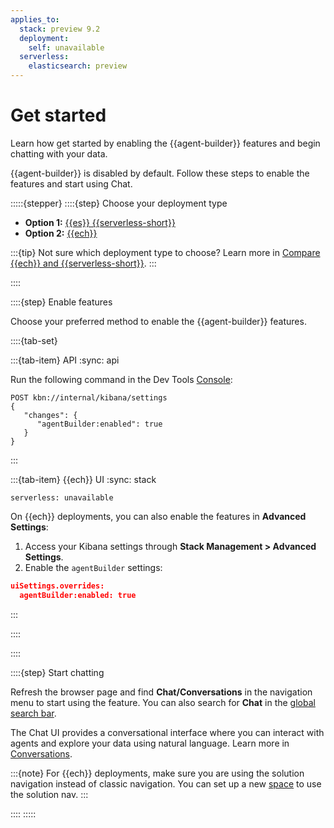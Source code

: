 ```yaml
---
applies_to:
  stack: preview 9.2
  deployment: 
    self: unavailable
  serverless:
    elasticsearch: preview
---
```


# Get started 

Learn how get started by enabling the {{agent-builder}} features and begin chatting with your data.

{{agent-builder}} is disabled by default. Follow these steps to enable the features and start using Chat.

:::::{stepper}
::::{step} Choose your deployment type

- **Option 1:** [{{es}} {{serverless-short}}](/solutions/search/serverless-elasticsearch-get-started.md)
- **Option 2:** [{{ech}}](/deploy-manage/deploy/elastic-cloud/cloud-hosted.md)

:::{tip}
Not sure which deployment type to choose? Learn more in [Compare {{ech}} and {{serverless-short}}](/deploy-manage/deploy/elastic-cloud/differences-from-other-elasticsearch-offerings.md).
:::

::::

::::{step} Enable features

Choose your preferred method to enable the {{agent-builder}} features.

::::{tab-set}

:::{tab-item} API
:sync: api

Run the following command in the Dev Tools [Console](/explore-analyze/query-filter/tools/console.md):

```console
POST kbn://internal/kibana/settings
{
   "changes": {
      "agentBuilder:enabled": true
   }
}
```

:::

:::{tab-item} {{ech}} UI
:sync: stack
```{applies_to}
serverless: unavailable
```

On {{ech}} deployments, you can also enable the features in **Advanced Settings**:

1. Access your Kibana settings through **Stack Management > Advanced Settings**.
2. Enable the `agentBuilder` settings:
```json
uiSettings.overrides:
  agentBuilder:enabled: true
```

:::

::::

::::

::::{step} Start chatting

Refresh the browser page and find **Chat/Conversations** in the navigation menu to start using the feature.
You can also search for **Chat** in the [global search bar](/explore-analyze/find-and-organize/find-apps-and-objects.md).

The Chat UI provides a conversational interface where you can interact with agents and explore your data using natural language. Learn more in [Conversations](conversations.md).

:::{note}
For {{ech}} deployments, make sure you are using the solution navigation instead of classic navigation.
You can set up a new [space](/deploy-manage/manage-spaces.md) to use the solution nav.
:::

::::
:::::
